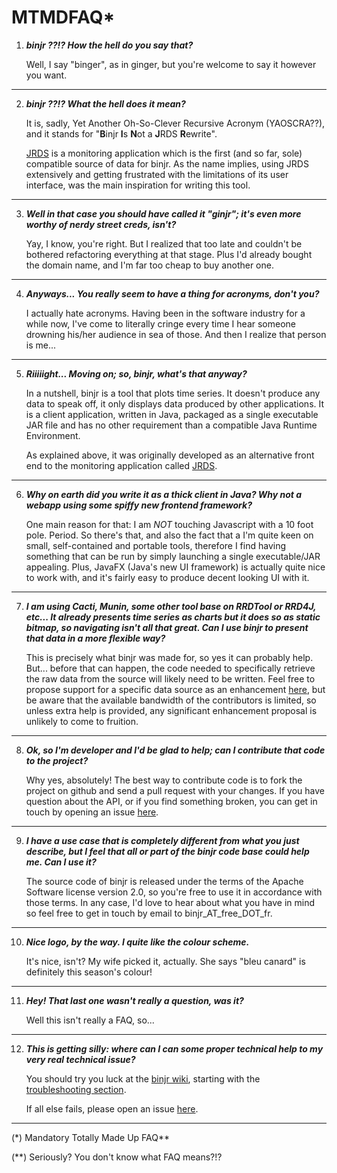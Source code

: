 # MTMDFAQ*

1)	_**binjr ??!? How the hell do you say that?**_

	Well, I say "binger", as in ginger, but you're welcome to say it however you want.
***

2)	_**binjr ??!? What the hell does it mean?**_

	It is, sadly, Yet Another Oh-So-Clever Recursive Acronym (YAOSCRA??), and it stands for "**B**injr **I**s **N**ot a **J**RDS **R**ewrite". 

	[JRDS](http://jrds.fr) is a monitoring application which is the first (and so far, sole) compatible source of data for binjr. As the name implies, using JRDS extensively and getting frustrated with the limitations of its user interface, was the main inspiration for writing this tool.
	
***

3)	_**Well in that case you should have called it "ginjr"; it's even more worthy of nerdy street creds, isn't?**_

	Yay, I know, you're right. But I realized that too late and couldn't be bothered refactoring everything at that stage. Plus I'd already bought the domain name, and I'm far too cheap to buy another one.
	
***

4)	_**Anyways... You really seem to have a thing for acronyms, don't you?**_

	I actually hate acronyms. Having been in the software industry for a while now, I've come to literally cringe every time I hear someone drowning his/her audience in sea of those. And then I realize that person is me...
	
***

5)	_**Riiiiight... Moving on; so, binjr, what's that anyway?**_

	In a nutshell, binjr is a tool that plots time series. It doesn't produce any data to speak off, it only displays data produced by other applications. It is a client application, written in Java, packaged as a single executable JAR file and has no other requirement than a compatible Java Runtime Environment. 

	As explained above, it was originally developed as an alternative front end to the monitoring application called [JRDS](http://jrds.fr).
	
***

6)	_**Why on earth did you write it as a thick client in Java? Why not a webapp using some spiffy new frontend framework?**_

	One main reason for that: I am *NOT* touching Javascript with a 10 foot pole. Period. So there's that, and also the fact that a I'm quite keen on small, self-contained and portable tools, therefore I find having something that can be run by simply launching a single executable/JAR appealing. Plus, JavaFX (Java's new UI framework) is actually quite nice to work with, and it's fairly easy to produce decent looking UI with it.
	
***

7)	_**I am using Cacti, Munin, some other tool base on RRDTool or RRD4J, etc... It already presents time series as charts but it does so as static bitmap, so navigating isn't all that great. Can I use binjr to present that data in a more flexible way?**_

	This is precisely what binjr was made for, so yes it can probably help. But... before that can happen, the code needed to specifically retrieve the raw data from the source will likely need to be written. Feel free to propose support for a specific data source as an enhancement [here](https://github.com/fthevenet/binjr/issues), but be aware that the available bandwidth of the contributors is limited, so unless extra help is provided, any significant enhancement proposal is unlikely to come to fruition.
	
***

8)	_**Ok, so I'm developer and I'd be glad to help; can I contribute that code to the project?**_

	Why yes, absolutely! The best way to contribute code is to fork the project on github and send a pull request with your changes. If you have question about the API, or if you find something broken, you can get in touch by opening an issue [here](https://github.com/fthevenet/binjr/issues).

***

	
9)	_**I have a use case that is completely different from what you just describe, but I feel that all or part of the binjr code base could help me. Can I use it?**_

	The source code of binjr is released under the terms of the Apache Software license version 2.0, so you're free to use it in accordance with those terms. In any case, I'd love to hear about what you have in mind so feel free to get in touch by email to binjr_AT_free_DOT_fr.

***

	
10)	_**Nice logo, by the way. I quite like the colour scheme.**_

	It's nice, isn't? My wife picked it, actually. She says "bleu canard" is definitely this season's colour!
	
***

11)	_**Hey! That last one wasn't really a question, was it?**_

	Well this isn't really a FAQ, so...
	
***

12)	_**This is getting silly: where can I can some proper technical help to my very real technical issue?**_

	You should try you luck at the [binjr wiki](https://github.com/fthevenet/binjr/wiki), starting with the [troubleshooting section](https://github.com/fthevenet/binjr/wiki/troubleshooting).

	If all else fails, please open an issue [here](https://github.com/fthevenet/binjr/issues).

	
***


(*) Mandatory Totally Made Up FAQ**

(**) Seriously? You don't know what FAQ means?!?
